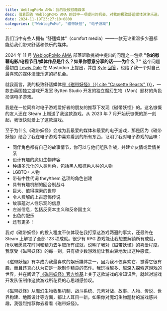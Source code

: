 ```yaml
---
title: WeblogPoMo AMA：我的极致慰藉媒体
desc: 借着回答 WeblogPoMo AMA 的其中一项提问的机会，对我的极致舒适媒体津津乐道。
date: 2024-11-19T23:27:10+0800
categories: ["WeblogPoMo", "磁带妖怪", "电子游戏"]
---
```


我们当中有些人拥有 “舒适媒体”（comfort media）——一款无论重温多少遍都能给我们带来舒适和快乐的媒体。

2024 年 11 月 [WeblogPoMo AMA](https://weblogpomo.club/challenges) 部落讴歌挑战中提出的问题之一包括 **"你的慰藉电影/电视节目/媒体作品是什么？如果你愿意分享的话——为什么？"** 这个问题最初由 [Lewis Dale](https://lewisdale.dev/) 在 Mastodon 上提出，并由 [Kyle](https://weblog.kylereddoch.me/) [回答](https://weblog.kylereddoch.me/2024/11/my-weblogpomoama)，也给了我一个对自己最喜欢的媒体津津乐道的好机会。

就我而言，我的极致舒适媒体是[《磁带妖怪》（{{ cite "Cassette Beasts" }}）](https://www.cassettebeasts.com/)，一款由英国独立游戏开发室 Bytten Studio 开发的独立魔幻生物（Mon）题材的角色扮演电子游戏。

我是在一位同样时电子游戏爱好者的朋友的推荐下发现《磁带妖怪》的。这名慷慨的友人还在 Steam 上赠送了我这款游戏。从 2023 年 7 月开始玩慷慨的那一刻起，我很快就爱上了这款游戏。

至于为什么《磁带妖怪》会成为我最爱的媒体和最爱的电子游戏，那是因为《磁带妖怪》结合了我在电子游戏中喜欢看到的所有东西，证明了我对电子游戏的品味：

- 同伴角色都有自己的故事情节，你可以与他们组队作战，并建立友情或爱情关系
- 设计有趣的魔幻生物阵容
- 种族多元化的人类角色，包括黑人和棕色人种的人物
- LGBTQ+ 人物
- 带有中性代词 they/them 选项的角色创建
- 具有有趣机制的回合制战斗
- 巨大、值得探索的世界
- 令人费解的上古恐怖传说
- 故事蕴对人性乐观的信息
- 左派信息，包括反资本主义和反帝国主义
- 出色的配乐
- 还有更多！

我对《磁带妖怪》的投入程度不仅体现在我打穿这游戏两遍的事实，还最终在 Steam 上解锁了全部 123 项成就。很少有 RPG 游戏能让我想要解锁所有成就，所以我愿意花时间和精力去争取所有成就，说明了我对《磁带妖怪》的喜爱程度。我享受《磁带妖怪》的每一刻，只有极少数游戏能让我由衷地发出这种感慨。

《磁带妖怪》有幸成为我最喜欢的娱乐媒体之一，因为我不仅喜欢它、觉得它很有趣，而且还真心认为它是一款制作精良的杰作。我玩得越多、越深入探索这游戏的世界，并在阅读了[《磁带妖怪》官方维基](https://wiki.cassettebeasts.com/wiki/Main_Page)上关于这款游戏的冷知识后，就越对游戏开发队伍制作这款游戏所花费的心思越感惊叹。

《磁带妖怪》从魔幻生物收集机制、战斗系统、元素对战、故事、人物、传说、世界构建、地图设计等方面，都让人耳目一新。如果你对魔幻生物题材的游戏感兴趣，我强烈推荐你去看看《磁带妖怪》。

